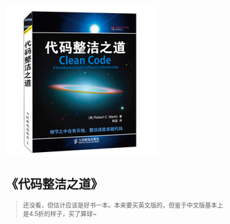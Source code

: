 ![9787115216878](../../../static/img/9787115216878.jpg)

# 《代码整洁之道》


> 还没看，但估计应该是好书一本。本来要买英文版的，但鉴于中文版基本上是4.5折的样子，买了算球~
